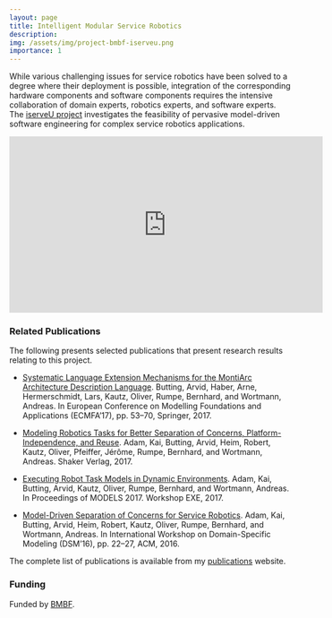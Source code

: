 ```yaml
---
layout: page
title: Intelligent Modular Service Robotics
description: 
img: /assets/img/project-bmbf-iserveu.png
importance: 1
---
```


While various challenging issues for service robotics have been solved to a degree where their deployment is possible, integration of the corresponding hardware components and software components requires the intensive collaboration of domain experts, robotics experts, and software experts. The [iserveU project](https://www.se-rwth.de/materials/iserveu/) investigates the feasibility of pervasive model-driven software engineering for complex service robotics applications.

<p style="text-align: center;">
<iframe width="560" height="315" src="https://www.youtube.com/embed/HTAgF4hNUF4" frameborder="0" allow="accelerometer; autoplay; encrypted-media; gyroscope; picture-in-picture" allowfullscreen></iframe>
</p>

### Related Publications

The following presents selected publications that present research results relating to this project. 

- [Systematic Language Extension Mechanisms for the MontiArc Architecture Description Language](https://www.se-rwth.de/publications/Systematic-Language-Extension-Mechanisms-for-the-MontiArc-Architecture-Description-Language.pdf). Butting, Arvid, Haber, Arne, Hermerschmidt, Lars, Kautz, Oliver, Rumpe, Bernhard, and Wortmann, Andreas. In European Conference on Modelling Foundations and Applications (ECMFA’17), pp. 53–70, Springer,  2017. 

- [Modeling Robotics Tasks for Better Separation of Concerns, Platform-Independence, and Reuse](https://www.se-rwth.de/publications/Modeling-Robotics-Tasks-for-Better-Separation-of-Concerns-Platform-Independence-and-Reuse.pdf). Adam, Kai, Butting, Arvid, Heim, Robert, Kautz, Oliver, Pfeiffer, Jérôme, Rumpe, Bernhard, and Wortmann, Andreas. Shaker Verlag,  2017. 

- [Executing Robot Task Models in Dynamic Environments](https://www.se-rwth.de/publications/Executing-Robot-Task-Models-in-Dynamic-Environments.pdf). Adam, Kai, Butting, Arvid, Kautz, Oliver, Rumpe, Bernhard, and Wortmann, Andreas. In Proceedings of MODELS 2017. Workshop EXE,  2017. 

-  [Model-Driven Separation of Concerns for Service Robotics](https://www.se-rwth.de/publications/Model-Driven-Separation-of-Concerns-for-Service-Robotics.pdf). Adam, Kai, Butting, Arvid, Heim, Robert, Kautz, Oliver, Rumpe, Bernhard, and Wortmann, Andreas. In International Workshop on Domain-Specific Modeling (DSM’16), pp. 22–27, ACM,  2016. 

The complete list of publications is available from my [publications](https://awortmann.github.io/publications/) website.

### Funding

Funded by [BMBF](https://www.softwaresysteme.dlr-pt.de/de/forschungsvorhaben-servicerobotik.php).